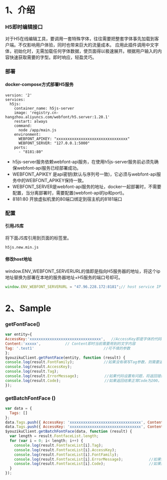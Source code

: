 # 1、介绍

### H5即时编辑接口
对于H5在线编辑工具，要调用一套特殊字体，往往需要把整套字体事先加载到客户端。不仅影响用户体验，同时也带来巨大的流量成本。
应用此插件调用中文字体，初始化时，无需加载任何字体数据，使页面得以极速展开。根据用户输入的内容快速获取需要的字型。即时响应，轻盈灵巧。

### 部署
#### docker-compose方式部署H5服务
```
version: '2'
services:
  h5js:
    container_name: h5js-server
    image: 'registry.cn-hangzhou.aliyuncs.com/webfont/h5.server:1.20.1'
    restart: always
    command:
      node /app/main.js
    environment:
      WEBFONT_APIKEY: "xxxxxxxxxxxxxxxxxxxxxxxxxxxxxxxx"
      WEBFONT_SERVER: "127.0.0.1:5000"
    ports:
      - "8181:80"
 ```
-  h5js-server服务依赖webfont-api服务，在使用h5js-server服务前必须先确保webfont-api服务已经部署成功。
-  WEBFONT_APIKEY 是api密钥(默认与序列号一致)，它必须与webfont-api服务中的WEBFONT_APIKEY保持一致。
-  WEBFONT_SERVER是webfont-api服务的地址，docker一起部署时，不需要配置，当分离部署时，需要配置(webfont-api的ip和port)。
-  8181:80 开放虚拟机里的80端口绑定到宿主机的8181端口


### 配置
#### 引用JS库
将下面JS库引用到页面的<head>标签里。
```sh
h5js.new.min.js
```
#### 修改host地址
window.ENV_WEBFONT_SERVERURL的值即是指向H5服务器的地址，将这个ip地址替换为部署在本地的服务器地址+H5服务的端口号却可。
```javascript
window.ENV_WEBFONT_SERVERURL = "47.96.228.172:8181";// host service IP
```





# 2、Sample
### getFontFace()
``` javascript
var entity={
AccessKey:'xxxxxxxxxxxxxxxxxxxxxxxxxxxxxxxx', 　//AccessKey即是字体的代码，需要登录有字库后，在目标字体的使用页面中获取。
Content:'xxxxx', 　　　　　　// Content即时当前需要用到的文字内容
Tag: '.test1'   　　　　　　　　　　　　　　　　　//可不填的参数
};
$youzikuClient.getFontFace(entity, function (result) {
console.log(result.FontFamily);　　　　　　　　//如果没有填写Tag参数，则需要通过FontFamily将字体效果应用于文字上
console.log(result.AccessKey);
console.log(result.Tag);
console.log(result.ErrorMessage);　　　　　　　//如果代码设置有问题，将返回错误信息。
console.log(result.Code);　　　　　　　        //如果返回结果正常Code为200。
});

```
### getBatchFontFace ()
``` javascript
var data = {
  Tags: []
};
data.Tags.push({ AccessKey: 'xxxxxxxxxxxxxxxxxxxxxxxxxxxxxxxx', Content: 'xxx', Tag: '.test1' });//Tag参数可不填
data.Tags.push({ AccessKey: 'xxxxxxxxxxxxxxxxxxxxxxxxxxxxxxxx', Content: 'xxx', Tag: '#id2' });     //Tag参数可不填
$youzikuClient.getBatchFontFace(data, function (result) {
  var length = result.FontfaceList.length;
  for (var i = 0; i< length; i++) {
    console.log(result.FontfaceList[i].Tag);
    console.log(result.FontfaceList[i].AccessKey);
    console.log(result.FontfaceList[i].FontFamily);
    console.log(result.FontfaceList[i].ErrorMessage);　　　　　　　//如果代码设置有问题，将返回错误信息。
    console.log(result.FontfaceList[i].Code);　　　　　　　        //如果返回结果正常Code为200。
  }
});
```





